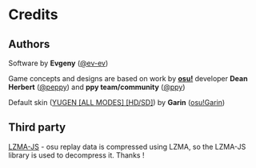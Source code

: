 # Credits

## Authors

Software by **Evgeny** ([@ev-ev](https://github.com/ev-ev))

Game concepts and designs are based on work by [**osu!**](https://osu.ppy.sh/) developer **Dean Herbert** ([@peppy](https://github.com/peppy)) and **ppy team/community** ([@ppy](https://github.com/ppy))

Default skin ([YUGEN [ALL MODES] [HD/SD]](https://osu.ppy.sh/community/forums/topics/365036?n=1)) by **Garin** ([osu!Garin](https://osu.ppy.sh/users/2130664))

## Third party

[LZMA-JS](https://github.com/LZMA-JS/LZMA-JS) - osu replay data is compressed using LZMA, so the LZMA-JS library is used to decompress it. Thanks !